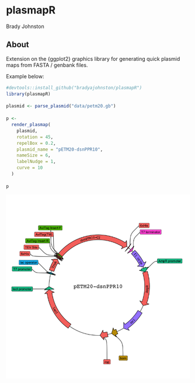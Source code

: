 plasmapR
================
Brady Johnston

## About

Extension on the {ggplot2} graphics library for generating quick plasmid
maps from FASTA / genbank files.

Example below:

``` r
#devtools::install_github("bradyajohnston/plasmapR")
library(plasmapR)

plasmid <- parse_plasmid("data/petm20.gb")

p <-
  render_plasmap(
    plasmid,
    rotation = 45,
    repelBox = 0.2,
    plasmid_name = "pETM20-dsnPPR10",
    nameSize = 6, 
    labelNudge = 1, 
    curve = 10
  )

p
```

<img src="README_files/figure-gfm/example-1.png" style="display: block; margin: auto;" />
